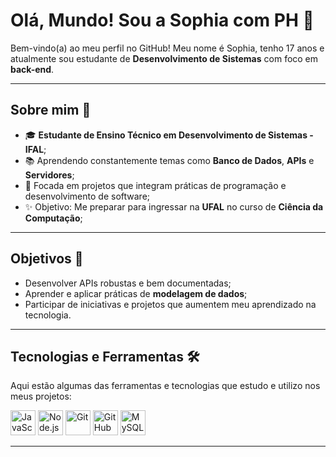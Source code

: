 # Olá, Mundo! Sou a Sophia com PH 🦋

Bem-vindo(a) ao meu perfil no GitHub! Meu nome é Sophia, tenho 17 anos e atualmente sou estudante de **Desenvolvimento de Sistemas** com foco em **back-end**. 

---

## Sobre mim 🌟
- 🎓 **Estudante de Ensino Técnico em Desenvolvimento de Sistemas - IFAL**;
- 📚 Aprendendo constantemente temas como **Banco de Dados**, **APIs** e **Servidores**;
- 🌟 Focada em projetos que integram práticas de programação e desenvolvimento de software;
- ✨ Objetivo: Me preparar para ingressar na **UFAL** no curso de **Ciência da Computação**;

---

## Objetivos 🚀
- Desenvolver APIs robustas e bem documentadas;
- Aprender e aplicar práticas de **modelagem de dados**;
- Participar de iniciativas e projetos que aumentem meu aprendizado na tecnologia.

---

## Tecnologias e Ferramentas 🛠️
Aqui estão algumas das ferramentas e tecnologias que estudo e utilizo nos meus projetos:

<p align="left">
  <img src="https://cdn.jsdelivr.net/gh/devicons/devicon/icons/javascript/javascript-original.svg" alt="JavaScript" width="40" height="40"/>
  <img src="https://cdn.jsdelivr.net/gh/devicons/devicon/icons/nodejs/nodejs-original.svg" alt="Node.js" width="40" height="40"/>
  <img src="https://cdn.jsdelivr.net/gh/devicons/devicon/icons/git/git-original.svg" alt="Git" width="40" height="40"/>
  <img src="https://cdn.jsdelivr.net/gh/devicons/devicon/icons/github/github-original.svg" alt="GitHub" width="40" height="40"/>
  <img src="https://cdn.jsdelivr.net/gh/devicons/devicon/icons/mysql/mysql-original-wordmark.svg" alt="MySQL" width="40" height="40"/>
</p>

---
